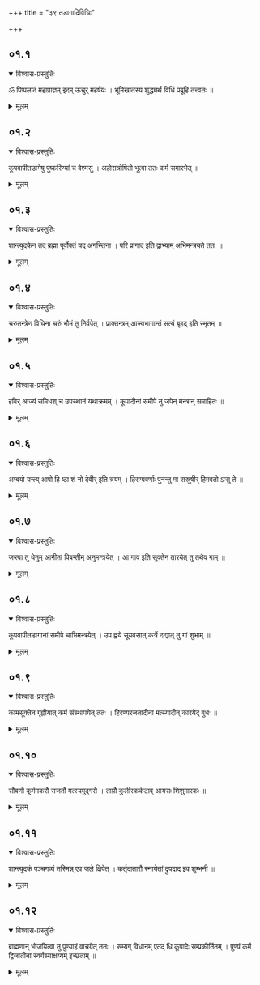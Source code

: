 +++
title = "३९ तडागादिविधिः"

+++
## ०१.१

<details open><summary>विश्वास-प्रस्तुतिः</summary>

ॐ पिप्पलादं महाप्राज्ञम् इदम् ऊचुर् महर्षयः । भूमिखातस्य शुद्ध्यर्थं विधिं प्रब्रूहि तत्त्वतः ॥  
</details>

<details><summary>मूलम्</summary>

ॐ पिप्पलादं महाप्राज्ञम् इदम् ऊचुर् महर्षयः । भूमिखातस्य शुद्ध्यर्थं विधिं प्रब्रूहि तत्त्वतः ॥  
</details>


## ०१.२

<details open><summary>विश्वास-प्रस्तुतिः</summary>

कूपवापीतडागेषु पुष्करिण्यां च वेश्मसु । अहोरात्रोषितो भूत्वा ततः कर्म समारभेत् ॥  
</details>

<details><summary>मूलम्</summary>

कूपवापीतडागेषु पुष्करिण्यां च वेश्मसु । अहोरात्रोषितो भूत्वा ततः कर्म समारभेत् ॥  
</details>


## ०१.३

<details open><summary>विश्वास-प्रस्तुतिः</summary>

शान्त्युदकेन तद् ब्रह्मा पूर्वोक्तं यद् अगस्तिना । परि प्रागाद् इति द्वाभ्याम् अभिमन्त्रयते ततः ॥  
</details>

<details><summary>मूलम्</summary>

शान्त्युदकेन तद् ब्रह्मा पूर्वोक्तं यद् अगस्तिना । परि प्रागाद् इति द्वाभ्याम् अभिमन्त्रयते ततः ॥  
</details>


## ०१.४

<details open><summary>विश्वास-प्रस्तुतिः</summary>

चरुतन्त्रेण विधिना चरुं भौमं तु निर्वपेत् । प्राक्तन्त्रम् आज्यभागान्तं सत्यं बृहद् इति स्मृतम् ॥  
</details>

<details><summary>मूलम्</summary>

चरुतन्त्रेण विधिना चरुं भौमं तु निर्वपेत् । प्राक्तन्त्रम् आज्यभागान्तं सत्यं बृहद् इति स्मृतम् ॥  
</details>


## ०१.५

<details open><summary>विश्वास-प्रस्तुतिः</summary>

हविर् आज्यं समिधश् च उपस्थानं यथाक्रमम् । कूपादीनां समीपे तु जपेन् मन्त्रान् समाहितः ॥  
</details>

<details><summary>मूलम्</summary>

हविर् आज्यं समिधश् च उपस्थानं यथाक्रमम् । कूपादीनां समीपे तु जपेन् मन्त्रान् समाहितः ॥  
</details>


## ०१.६

<details open><summary>विश्वास-प्रस्तुतिः</summary>

अम्बयो यन्त्य् आपो हि ष्ठा शं नो देवीर् इति त्रयम् । हिरण्यवर्णाः पुनन्तु मा सस्रुषीर् हिमवतो ऽप्सु ते ॥  
</details>

<details><summary>मूलम्</summary>

अम्बयो यन्त्य् आपो हि ष्ठा शं नो देवीर् इति त्रयम् । हिरण्यवर्णाः पुनन्तु मा सस्रुषीर् हिमवतो ऽप्सु ते ॥  
</details>


## ०१.७

<details open><summary>विश्वास-प्रस्तुतिः</summary>

जप्त्वा तु धेनुम् आनीतां पिबन्तीम् अनुमन्त्रयेत् । आ गाव इति सूक्तेन तारयेत् तु तथैव गाम् ॥  
</details>

<details><summary>मूलम्</summary>

जप्त्वा तु धेनुम् आनीतां पिबन्तीम् अनुमन्त्रयेत् । आ गाव इति सूक्तेन तारयेत् तु तथैव गाम् ॥  
</details>


## ०१.८

<details open><summary>विश्वास-प्रस्तुतिः</summary>

कूपवापीतडागानां समीपे चाभिमन्त्रयेत् । उप ह्वये सूयवसात् कर्त्रे दद्यात् तु गां शुभाम् ॥  
</details>

<details><summary>मूलम्</summary>

कूपवापीतडागानां समीपे चाभिमन्त्रयेत् । उप ह्वये सूयवसात् कर्त्रे दद्यात् तु गां शुभाम् ॥  
</details>


## ०१.९

<details open><summary>विश्वास-प्रस्तुतिः</summary>

कामसूक्तेन गृह्णीयात् कर्म संस्थापयेत् ततः । हिरण्यरजतादीनां मत्स्यादीन् कारयेद् बुधः ॥  
</details>

<details><summary>मूलम्</summary>

कामसूक्तेन गृह्णीयात् कर्म संस्थापयेत् ततः । हिरण्यरजतादीनां मत्स्यादीन् कारयेद् बुधः ॥  
</details>


## ०१.१०

<details open><summary>विश्वास-प्रस्तुतिः</summary>

सौवर्णौ कूर्ममकरौ राजतौ मत्स्यमुद्गरौ । ताम्रौ कुलीरकर्कटाव् आयसः शिशुमारकः ॥  
</details>

<details><summary>मूलम्</summary>

सौवर्णौ कूर्ममकरौ राजतौ मत्स्यमुद्गरौ । ताम्रौ कुलीरकर्कटाव् आयसः शिशुमारकः ॥  
</details>


## ०१.११

<details open><summary>विश्वास-प्रस्तुतिः</summary>

शान्त्युदकं पञ्चगव्यं तस्मिन्न् एव जले क्षिपेत् । कर्तृदातारौ स्नायेतां द्रुपदाद् इव शुम्भनी ॥  
</details>

<details><summary>मूलम्</summary>

शान्त्युदकं पञ्चगव्यं तस्मिन्न् एव जले क्षिपेत् । कर्तृदातारौ स्नायेतां द्रुपदाद् इव शुम्भनी ॥  
</details>


## ०१.१२

<details open><summary>विश्वास-प्रस्तुतिः</summary>

ब्राह्मणान् भोजयित्वा तु पुण्याहं वाचयेत् ततः । सम्यग् विधानम् एतद् धि कूपादेः सम्प्रकीर्तितम् । पुण्यं कर्म द्विजातीनां स्वर्गस्याक्षय्यम् इच्छताम् ॥
</details>

<details><summary>मूलम्</summary>

ब्राह्मणान् भोजयित्वा तु पुण्याहं वाचयेत् ततः । सम्यग् विधानम् एतद् धि कूपादेः सम्प्रकीर्तितम् । पुण्यं कर्म द्विजातीनां स्वर्गस्याक्षय्यम् इच्छताम् ॥
</details>


